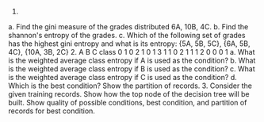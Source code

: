 1.
  a. Find the gini measure of the grades distributed 6A, 10B, 4C.
  b. Find the shannon's entropy of the grades.
  c. Which of the following set of grades has the highest gini entropy and what is its entropy: {5A, 5B, 5C}, {6A, 5B, 4C}, {10A, 3B, 2C}
2.
  A B C class
  0 1 0 2
  1 0 1 3
  1 1 0 2
  1 1 1 2
  0 0 0 1
  a. What is the weighted average class entropy if A is used as the condition?
  b. What is the weighted average class entropy if B is used as the condition?
  c. What is the weighted average class entropy if C is used as the condition?
  d. Which is the best condition? Show the partition of records.
3.
  Consider the given training records. Show how the top node of the decision tree will be built. Show quality of possible conditions, best condition, and partition of records for best condition.
